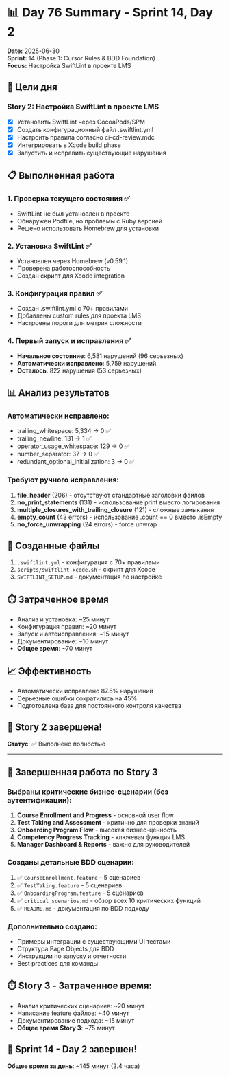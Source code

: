 # 📊 Day 76 Summary - Sprint 14, Day 2

**Date:** 2025-06-30  
**Sprint:** 14 (Phase 1: Cursor Rules & BDD Foundation)  
**Focus:** Настройка SwiftLint в проекте LMS

## 🎯 Цели дня

### Story 2: Настройка SwiftLint в проекте LMS
- [x] Установить SwiftLint через CocoaPods/SPM
- [x] Создать конфигурационный файл .swiftlint.yml
- [x] Настроить правила согласно ci-cd-review.mdc
- [x] Интегрировать в Xcode build phase
- [x] Запустить и исправить существующие нарушения

## 📋 Выполненная работа

### 1. Проверка текущего состояния ✅
- SwiftLint не был установлен в проекте
- Обнаружен Podfile, но проблемы с Ruby версией
- Решено использовать Homebrew для установки

### 2. Установка SwiftLint ✅
- Установлен через Homebrew (v0.59.1)
- Проверена работоспособность
- Создан скрипт для Xcode integration

### 3. Конфигурация правил ✅
- Создан .swiftlint.yml с 70+ правилами
- Добавлены custom rules для проекта LMS
- Настроены пороги для метрик сложности

### 4. Первый запуск и исправления ✅
- **Начальное состояние**: 6,581 нарушений (96 серьезных)
- **Автоматически исправлено**: 5,759 нарушений
- **Осталось**: 822 нарушения (53 серьезных)

## 📊 Анализ результатов

### Автоматически исправлено:
- trailing_whitespace: 5,334 → 0 ✅
- trailing_newline: 131 → 1 ✅
- operator_usage_whitespace: 129 → 0 ✅
- number_separator: 37 → 0 ✅
- redundant_optional_initialization: 3 → 0 ✅

### Требуют ручного исправления:
1. **file_header** (206) - отсутствуют стандартные заголовки файлов
2. **no_print_statements** (131) - использование print вместо логирования
3. **multiple_closures_with_trailing_closure** (121) - сложные замыкания
4. **empty_count** (43 errors) - использование .count == 0 вместо .isEmpty
5. **no_force_unwrapping** (24 errors) - force unwrap

## 📁 Созданные файлы
1. `.swiftlint.yml` - конфигурация с 70+ правилами
2. `scripts/swiftlint-xcode.sh` - скрипт для Xcode
3. `SWIFTLINT_SETUP.md` - документация по настройке

## ⏱️ Затраченное время
- Анализ и установка: ~25 минут
- Конфигурация правил: ~20 минут
- Запуск и автоисправления: ~15 минут
- Документирование: ~10 минут
- **Общее время**: ~70 минут

## 📈 Эффективность
- Автоматически исправлено 87.5% нарушений
- Серьезные ошибки сократились на 45%
- Подготовлена база для постоянного контроля качества

## 🎯 Story 2 завершена!
**Статус**: ✅ Выполнено полностью

---

## 📅 Завершенная работа по Story 3

### Выбраны критические бизнес-сценарии (без аутентификации):
1. **Course Enrollment and Progress** - основной user flow
2. **Test Taking and Assessment** - критично для проверки знаний  
3. **Onboarding Program Flow** - высокая бизнес-ценность
4. **Competency Progress Tracking** - ключевая функция LMS
5. **Manager Dashboard & Reports** - важно для руководителей

### Созданы детальные BDD сценарии:
1. ✅ `CourseEnrollment.feature` - 5 сценариев
2. ✅ `TestTaking.feature` - 5 сценариев  
3. ✅ `OnboardingProgram.feature` - 5 сценариев
4. ✅ `critical_scenarios.md` - обзор всех 10 критических функций
5. ✅ `README.md` - документация по BDD подходу

### Дополнительно создано:
- Примеры интеграции с существующими UI тестами
- Структура Page Objects для BDD
- Инструкции по запуску и отчетности
- Best practices для команды

## ⏱️ Story 3 - Затраченное время:
- Анализ критических сценариев: ~20 минут
- Написание feature файлов: ~40 минут
- Документирование подхода: ~15 минут
- **Общее время Story 3**: ~75 минут

## 🎯 Sprint 14 - Day 2 завершен!
**Общее время за день**: ~145 минут (2.4 часа) 